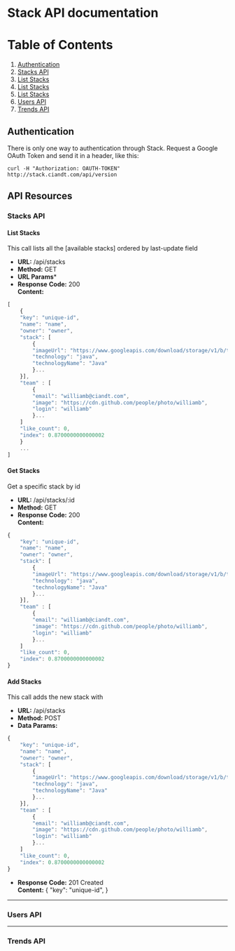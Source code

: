 # Stack API documentation

# Table of Contents
1. [Authentication](#authentication)
2. [Stacks API](#stacks-api) 
 1. [List Stacks](#list-stacks)
 2. [List Stacks](#get-stacks)
 3. [List Stacks](#add-stacks)
3. [Users API](#users-api)
4. [Trends API](#trends-api)

## Authentication
There is only one way to authentication through Stack. Request a Google OAuth Token and send it in a header, like this:

```console
curl -H "Authorization: OAUTH-TOKEN" http://stack.ciandt.com/api/version
```

## API Resources

### Stacks API

#### List Stacks
This call lists all the [available stacks] ordered by last-update field

* **URL:** /api/stacks
* **Method:** GET
* **URL Params***
* **Response**
**Code:** 200 <br />
**Content:** 
 
```js
[
	{
	"key": "unique-id",	
	"name": "name",
	"owner": "owner",
	"stack": [
		{
		"imageUrl": "https://www.googleapis.com/download/storage/v1/b/tech-gallery-prod/o/java?generation=1453060953626000&alt=media",
		"technology": "java",
		"technologyName": "Java"
		}...
	}],
	"team" : [
		{
		"email": "williamb@ciandt.com",
		"image": "https://cdn.github.com/people/photo/williamb",
		"login": "williamb"
		}...
	]
	"like_count": 0,
	"index": 0.8700000000000002
	}
	...	
]
 ```

#### Get Stacks
Get a specific stack by id

* **URL:** /api/stacks/:id
* **Method:** GET
* **Response**
**Code:** 200 <br />
**Content:** 
```js
{
	"key": "unique-id",	
	"name": "name",
	"owner": "owner",
	"stack": [
		{
		"imageUrl": "https://www.googleapis.com/download/storage/v1/b/tech-gallery-prod/o/java?alt=media",
		"technology": "java",
		"technologyName": "Java"
		}...
	}],
	"team" : [
		{
		"email": "williamb@ciandt.com",
		"image": "https://cdn.github.com/people/photo/williamb",
		"login": "williamb"
		}...
	]
	"like_count": 0,
	"index": 0.8700000000000002
}
```


#### Add Stacks
This call adds the new stack with 
* **URL:** /api/stacks
* **Method:** POST
* **Data Params:**
```js
{
	"key": "unique-id",	
	"name": "name",
	"owner": "owner",
	"stack": [
		{
		"imageUrl": "https://www.googleapis.com/download/storage/v1/b/tech-gallery-prod/o/java?alt=media",
		"technology": "java",
		"technologyName": "Java"
		}...
	}],
	"team" : [
		{
		"email": "williamb@ciandt.com",
		"image": "https://cdn.github.com/people/photo/williamb",
		"login": "williamb"
		}...
	]
	"like_count": 0,
	"index": 0.8700000000000002
}
```
* **Response**
**Code:** 201 Created <br />
**Content:** 
{
	"key": "unique-id",	
}

----
### Users API

----
### Trends API